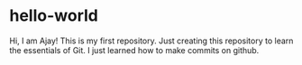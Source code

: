 # hello-world
Hi, I am Ajay!
This is my first repository. Just creating this repository to learn the essentials of Git.
I just learned how to make commits on github.
